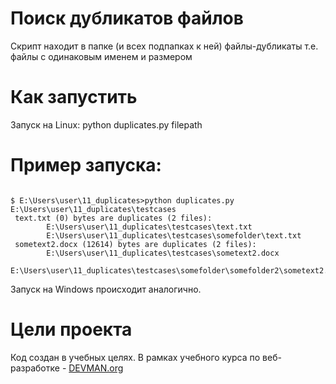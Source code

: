 # Поиск дубликатов файлов

Скрипт находит в папке (и всех подпапках к ней) файлы-дубликаты т.е. файлы с одинаковым именем и размером

# Как запустить

Запуск на Linux:
python duplicates.py filepath

# Пример запуска:

```#!bash

$ E:\Users\user\11_duplicates>python duplicates.py E:\Users\user\11_duplicates\testcases
 text.txt (0) bytes are duplicates (2 files):
        E:\Users\user\11_duplicates\testcases\text.txt
        E:\Users\user\11_duplicates\testcases\somefolder\text.txt
 sometext2.docx (12614) bytes are duplicates (2 files):
        E:\Users\user\11_duplicates\testcases\sometext2.docx
        E:\Users\user\11_duplicates\testcases\somefolder\somefolder2\sometext2.docx

```

Запуск на Windows происходит аналогично.

# Цели проекта

Код создан в учебных целях. В рамках учебного курса по веб-разработке - [DEVMAN.org](https://devman.org)
